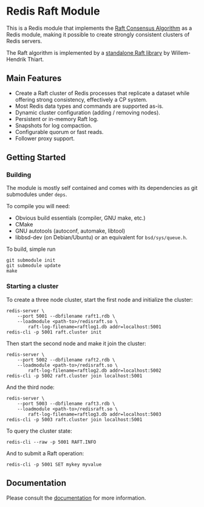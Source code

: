 # Redis Raft Module

This is a Redis module that implements the [Raft Consensus
Algorithm](https://raft.github.io/) as a Redis module, making it possible to
create strongly consistent clusters of Redis servers.

The Raft algorithm is implemented by a [standalone Raft
library](https://github.com/willemt/raft) by Willem-Hendrik Thiart.

## Main Features

* Create a Raft cluster of Redis processes that replicate a dataset while
  offering strong consistency, effectively a CP system.
* Most Redis data types and commands are supported as-is.
* Dynamic cluster configuration (adding / removing nodes).
* Persistent or in-memory Raft log.
* Snapshots for log compaction.
* Configurable quorum or fast reads.
* Follower proxy support.

## Getting Started

### Building

The module is mostly self contained and comes with its dependencies as git
submodules under `deps`.

To compile you will need:
* Obvious build essentials (compiler, GNU make, etc.)
* CMake
* GNU autotools (autoconf, automake, libtool)
* libbsd-dev (on Debian/Ubuntu) or an equivalent for `bsd/sys/queue.h`.

To build, simple run

    git submodule init
    git submodule update
    make

### Starting a cluster

To create a three node cluster, start the first node and initialize the
cluster:

    redis-server \
        --port 5001 --dbfilename raft1.rdb \
        --loadmodule <path-to>/redisraft.so \
            raft-log-filename=raftlog1.db addr=localhost:5001
    redis-cli -p 5001 raft.cluster init

Then start the second node and make it join the cluster:

    redis-server \
        --port 5002 --dbfilename raft2.rdb \
        --loadmodule <path-to>/redisraft.so \
            raft-log-filename=raftlog2.db addr=localhost:5002
    redis-cli -p 5002 raft.cluster join localhost:5001

And the third node:

    redis-server \
        --port 5003 --dbfilename raft3.rdb \
        --loadmodule <path-to>/redisraft.so \
            raft-log-filename=raftlog3.db addr=localhost:5003
    redis-cli -p 5003 raft.cluster join localhost:5001

To query the cluster state:

    redis-cli --raw -p 5001 RAFT.INFO

And to submit a Raft operation:

    redis-cli -p 5001 SET mykey myvalue

## Documentation

Please consult the [documentation](docs/TOC.md) for more information.
